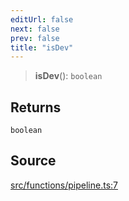 ```yaml
---
editUrl: false
next: false
prev: false
title: "isDev"
---
```


> **isDev**(): `boolean`

## Returns

`boolean`

## Source

[src/functions/pipeline.ts:7](https://github.com/relishinc/dill-pixel/blob/10f512f7f577ca5e74162827f11215b28df5ca97/src/functions/pipeline.ts#L7)
